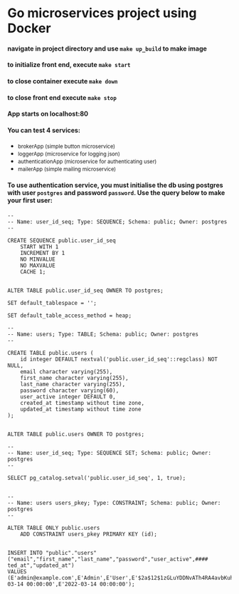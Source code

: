 # Go microservices project using Docker

#### navigate in project directory and use ```make up_build``` to make image
#### to initialize front end, execute ```make start```

#### to close container execute ```make down```
#### to close front end execute ```make stop```

#### App starts on localhost:80

#### You can test 4 services:
<ul>
  <li><small>brokerApp (simple button microservice)</small></li>
  <li><small>loggerApp (microservice for logging json)</small></li>
  <li><small>authenticationApp (microservice for authenticating user)</small></li>
  <li><small>mailerApp (simple mailing microservice)</small></li>
</ul>


#### To use authentication service, you must initialise the db using postgres with user ```postgres``` and password ```password```. Use the query below to make your first user:

```
--
-- Name: user_id_seq; Type: SEQUENCE; Schema: public; Owner: postgres
--

CREATE SEQUENCE public.user_id_seq
    START WITH 1
    INCREMENT BY 1
    NO MINVALUE
    NO MAXVALUE
    CACHE 1;


ALTER TABLE public.user_id_seq OWNER TO postgres;

SET default_tablespace = '';

SET default_table_access_method = heap;

--
-- Name: users; Type: TABLE; Schema: public; Owner: postgres
--

CREATE TABLE public.users (
    id integer DEFAULT nextval('public.user_id_seq'::regclass) NOT NULL,
    email character varying(255),
    first_name character varying(255),
    last_name character varying(255),
    password character varying(60),
    user_active integer DEFAULT 0,
    created_at timestamp without time zone,
    updated_at timestamp without time zone
);


ALTER TABLE public.users OWNER TO postgres;

--
-- Name: user_id_seq; Type: SEQUENCE SET; Schema: public; Owner: postgres
--

SELECT pg_catalog.setval('public.user_id_seq', 1, true);


--
-- Name: users users_pkey; Type: CONSTRAINT; Schema: public; Owner: postgres
--

ALTER TABLE ONLY public.users
    ADD CONSTRAINT users_pkey PRIMARY KEY (id);


INSERT INTO "public"."users"("email","first_name","last_name","password","user_active",#### ted_at","updated_at")
VALUES
(E'admin@example.com',E'Admin',E'User',E'$2a$12$1zGLuYDDNvATh4RA4avbKuheAMpb1svexSzrQm7up.bnpwQHs0jNe',1,E'2022-03-14 00:00:00',E'2022-03-14 00:00:00');
```
